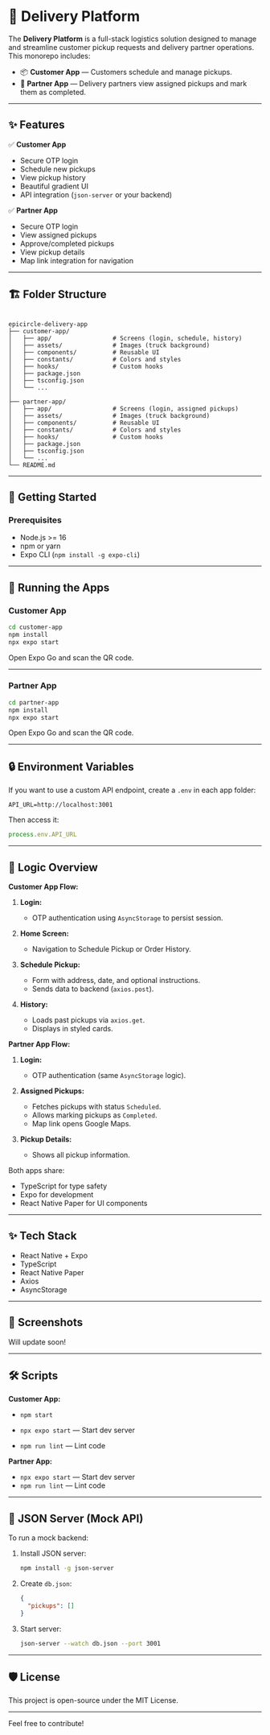 # 🚚 Delivery Platform

The **Delivery Platform** is a full-stack logistics solution designed to manage and streamline customer pickup requests and delivery partner operations. This monorepo includes:

- 📦 **Customer App** — Customers schedule and manage pickups.
- 🚚 **Partner App** — Delivery partners view assigned pickups and mark them as completed.

---

## ✨ Features

✅ **Customer App**
- Secure OTP login
- Schedule new pickups
- View pickup history
- Beautiful gradient UI
- API integration (`json-server` or your backend)

✅ **Partner App**
- Secure OTP login
- View assigned pickups
- Approve/completed pickups
- View pickup details
- Map link integration for navigation

---

## 🏗️ Folder Structure

```

epicircle-delivery-app
├── customer-app/
│   ├── app/                 # Screens (login, schedule, history)
│   ├── assets/              # Images (truck background)
│   ├── components/          # Reusable UI
│   ├── constants/           # Colors and styles
│   ├── hooks/               # Custom hooks
│   ├── package.json
│   ├── tsconfig.json
│   └── ...
│
├── partner-app/
│   ├── app/                 # Screens (login, assigned pickups)
│   ├── assets/              # Images (truck background)
│   ├── components/          # Reusable UI
│   ├── constants/           # Colors and styles
│   ├── hooks/               # Custom hooks
│   ├── package.json
│   ├── tsconfig.json
│   └── ...
└── README.md

````

---

## 🚀 Getting Started

### Prerequisites

- Node.js >= 16
- npm or yarn
- Expo CLI (`npm install -g expo-cli`)

---

## 📲 Running the Apps

### Customer App

```bash
cd customer-app
npm install
npx expo start
````

Open Expo Go and scan the QR code.

---

### Partner App

```bash
cd partner-app
npm install
npx expo start
```

Open Expo Go and scan the QR code.

---

## 🔒 Environment Variables

If you want to use a custom API endpoint, create a `.env` in each app folder:

```
API_URL=http://localhost:3001
```

Then access it:

```ts
process.env.API_URL
```

---

## 🧠 Logic Overview

**Customer App Flow:**

1. **Login:**

   * OTP authentication using `AsyncStorage` to persist session.
2. **Home Screen:**

   * Navigation to Schedule Pickup or Order History.
3. **Schedule Pickup:**

   * Form with address, date, and optional instructions.
   * Sends data to backend (`axios.post`).
4. **History:**

   * Loads past pickups via `axios.get`.
   * Displays in styled cards.

**Partner App Flow:**

1. **Login:**

   * OTP authentication (same `AsyncStorage` logic).
2. **Assigned Pickups:**

   * Fetches pickups with status `Scheduled`.
   * Allows marking pickups as `Completed`.
   * Map link opens Google Maps.
3. **Pickup Details:**

   * Shows all pickup information.

Both apps share:

* TypeScript for type safety
* Expo for development
* React Native Paper for UI components

---

## ✨ Tech Stack

* React Native + Expo
* TypeScript
* React Native Paper
* Axios
* AsyncStorage

---

## 📸 Screenshots

Will update soon!

---

## 🛠️ Scripts

**Customer App:**

* `npm start`

* `npx expo start` — Start dev server
* `npm run lint` — Lint code

**Partner App:**

* `npx expo start` — Start dev server
* `npm run lint` — Lint code

---

## 🧩 JSON Server (Mock API)

To run a mock backend:

1. Install JSON server:

   ```bash
   npm install -g json-server
   ```
2. Create `db.json`:

   ```json
   {
     "pickups": []
   }
   ```
3. Start server:

   ```bash
   json-server --watch db.json --port 3001
   ```

---

## 🛡️ License

This project is open-source under the MIT License.

---

Feel free to contribute!
